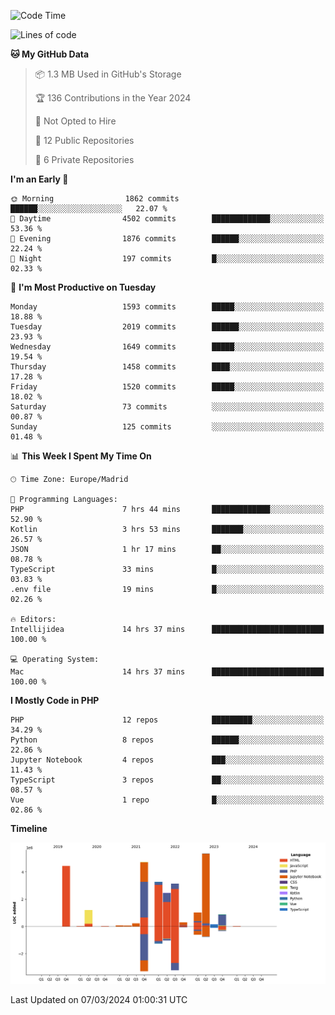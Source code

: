 <!--START_SECTION:waka-->
![Code Time](http://img.shields.io/badge/Code%20Time-77%20hrs%2054%20mins-blue)

![Lines of code](https://img.shields.io/badge/From%20Hello%20World%20I%27ve%20Written-27.3%20million%20lines%20of%20code-blue)

**🐱 My GitHub Data** 

> 📦 1.3 MB Used in GitHub's Storage 
 > 
> 🏆 136 Contributions in the Year 2024
 > 
> 🚫 Not Opted to Hire
 > 
> 📜 12 Public Repositories 
 > 
> 🔑 6 Private Repositories 
 > 
**I'm an Early 🐤** 

```text
🌞 Morning                1862 commits        ██████░░░░░░░░░░░░░░░░░░░   22.07 % 
🌆 Daytime                4502 commits        █████████████░░░░░░░░░░░░   53.36 % 
🌃 Evening                1876 commits        ██████░░░░░░░░░░░░░░░░░░░   22.24 % 
🌙 Night                  197 commits         █░░░░░░░░░░░░░░░░░░░░░░░░   02.33 % 
```
📅 **I'm Most Productive on Tuesday** 

```text
Monday                   1593 commits        █████░░░░░░░░░░░░░░░░░░░░   18.88 % 
Tuesday                  2019 commits        ██████░░░░░░░░░░░░░░░░░░░   23.93 % 
Wednesday                1649 commits        █████░░░░░░░░░░░░░░░░░░░░   19.54 % 
Thursday                 1458 commits        ████░░░░░░░░░░░░░░░░░░░░░   17.28 % 
Friday                   1520 commits        █████░░░░░░░░░░░░░░░░░░░░   18.02 % 
Saturday                 73 commits          ░░░░░░░░░░░░░░░░░░░░░░░░░   00.87 % 
Sunday                   125 commits         ░░░░░░░░░░░░░░░░░░░░░░░░░   01.48 % 
```


📊 **This Week I Spent My Time On** 

```text
🕑︎ Time Zone: Europe/Madrid

💬 Programming Languages: 
PHP                      7 hrs 44 mins       █████████████░░░░░░░░░░░░   52.90 % 
Kotlin                   3 hrs 53 mins       ███████░░░░░░░░░░░░░░░░░░   26.57 % 
JSON                     1 hr 17 mins        ██░░░░░░░░░░░░░░░░░░░░░░░   08.78 % 
TypeScript               33 mins             █░░░░░░░░░░░░░░░░░░░░░░░░   03.83 % 
.env file                19 mins             █░░░░░░░░░░░░░░░░░░░░░░░░   02.26 % 

🔥 Editors: 
Intellijidea             14 hrs 37 mins      █████████████████████████   100.00 % 

💻 Operating System: 
Mac                      14 hrs 37 mins      █████████████████████████   100.00 % 
```

**I Mostly Code in PHP** 

```text
PHP                      12 repos            █████████░░░░░░░░░░░░░░░░   34.29 % 
Python                   8 repos             ██████░░░░░░░░░░░░░░░░░░░   22.86 % 
Jupyter Notebook         4 repos             ███░░░░░░░░░░░░░░░░░░░░░░   11.43 % 
TypeScript               3 repos             ██░░░░░░░░░░░░░░░░░░░░░░░   08.57 % 
Vue                      1 repo              █░░░░░░░░░░░░░░░░░░░░░░░░   02.86 % 
```



**Timeline**

![Lines of Code chart](https://raw.githubusercontent.com/danisoronellas/danisoronellas/main/assets/bar_graph.png)


 Last Updated on 07/03/2024 01:00:31 UTC
<!--END_SECTION:waka-->
